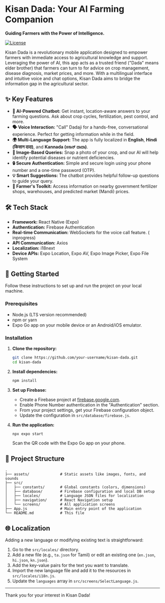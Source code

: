 # Kisan Dada: Your AI Farming Companion

**Guiding Farmers with the Power of Intelligence.**

[![License](https://img.shields.io/badge/license-MIT-blue.svg)](https://opensource.org/licenses/MIT)

Kisan Dada is a revolutionary mobile application designed to empower farmers with immediate access to agricultural knowledge and support. Leveraging the power of AI, this app acts as a trusted friend ("Dada" means elder brother) that farmers can turn to for advice on crop management, disease diagnosis, market prices, and more. With a multilingual interface and intuitive voice and chat options, Kisan Dada aims to bridge the information gap in the agricultural sector.

## ✨ Key Features

*   **🤖 AI-Powered Chatbot:** Get instant, location-aware answers to your farming questions. Ask about crop cycles, fertilization, pest control, and more.
*   **🗣️ Voice Interaction:** "Call" Dadaji for a hands-free, conversational experience. Perfect for getting information while in the field.
*   **🌍 Multi-Language Support:** The app is fully localized in **English**, **Hindi (किसान दादा)**, and **Kannada (ಕಿಸಾನ್ ದಾದಾ)**.
*   **📸 Image-Based Queries:** Snap a photo of your crop, and our AI will help identify potential diseases or nutrient deficiencies.
*   **🔒 Secure Authentication:** Simple and secure login using your phone number and a one-time password (OTP).
*   **💡 Smart Suggestions:** The chatbot provides helpful follow-up questions to guide your query.
*   **🔧 Farmer's Toolkit:** Access information on nearby government fertilizer shops, warehouses, and predicted market (Mandi) prices.


## 🛠️ Tech Stack

*   **Framework:** React Native (Expo)
*   **Authentication:** Firebase Authentication
*   **Real-time Communication:** WebSockets for the voice call feature. ( inprogress)
*   **API Communication:** Axios
*   **Localization:** i18next
*   **Device APIs:** Expo Location, Expo AV, Expo Image Picker, Expo File System

## 🚀 Getting Started

Follow these instructions to set up and run the project on your local machine.

### Prerequisites

*   Node.js (LTS version recommended)
*   npm or yarn
*   Expo Go app on your mobile device or an Android/iOS emulator.

### Installation

1.  **Clone the repository:**
    ```bash
    git clone https://github.com/your-username/kisan-dada.git
    cd kisan-dada
    ```

2.  **Install dependencies:**
    ```bash
    npm install
    ```

3.  **Set up Firebase:**
    *   Create a Firebase project at [firebase.google.com](https://firebase.google.com/).
    *   Enable Phone Number authentication in the "Authentication" section.
    *   From your project settings, get your Firebase configuration object.
    *   Update the configuration in `src/database/firebase.js`.

4.  **Run the application:**
    ```bash
    npx expo start
    ```
    Scan the QR code with the Expo Go app on your phone.

## 📂 Project Structure

```
.
├── assets/              # Static assets like images, fonts, and sounds
├── src/
│   ├── constants/       # Global constants (colors, dimensions)
│   ├── database/        # Firebase configuration and local DB setup
│   ├── locales/         # Language JSON files for localization
│   ├── navigation/      # React Navigation setup
│   └── screens/         # All application screens
├── App.js               # Main entry point of the application
└── README.md            # This file
```

## 🌐 Localization

Adding a new language or modifying existing text is straightforward:

1.  Go to the `src/locales/` directory.
2.  Add a new file (e.g., `ta.json` for Tamil) or edit an existing one (`en.json`, `hi.json`, `kn.json`).
3.  Add the key-value pairs for the text you want to translate.
4.  Import the new language file and add it to the resources in `src/locales/i18n.js`.
5.  Update the `languages` array in `src/screens/SelectLanguage.js`.

---

Thank you for your interest in Kisan Dada!

